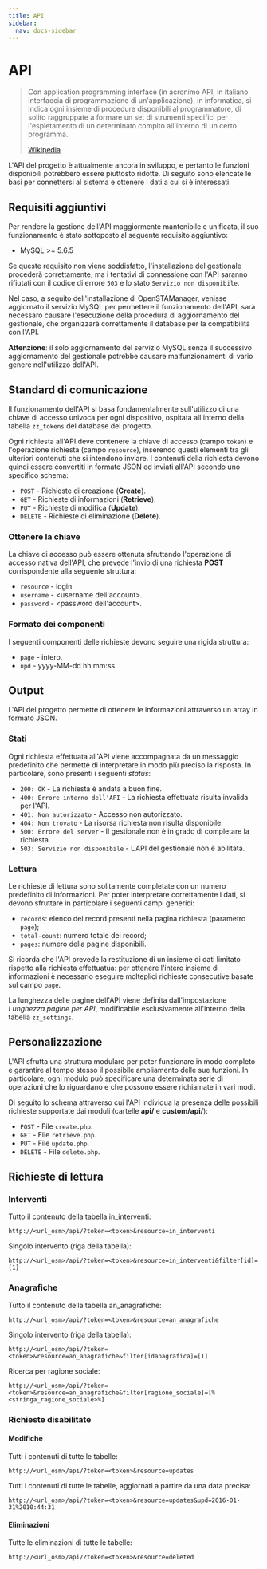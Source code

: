 ```yaml
---
title: API
sidebar:
  nav: docs-sidebar
---
```


# API

> Con application programming interface \(in acronimo API, in italiano interfaccia di programmazione di un'applicazione\), in informatica, si indica ogni insieme di procedure disponibili al programmatore, di solito raggruppate a formare un set di strumenti specifici per l'espletamento di un determinato compito all'interno di un certo programma.
>
> [Wikipedia](https://it.wikipedia.org/wiki/Application_programming_interface)

L'API del progetto è attualmente ancora in sviluppo, e pertanto le funzioni disponibili potrebbero essere piuttosto ridotte. Di seguito sono elencate le basi per connettersi al sistema e ottenere i dati a cui si è interessati.

## Requisiti aggiuntivi

Per rendere la gestione dell'API maggiormente mantenibile e unificata, il suo funzionamento è stato sottoposto al seguente requisito aggiuntivo:

* MySQL &gt;= 5.6.5

Se queste requisito non viene soddisfatto, l'installazione del gestionale procederà correttamente, ma i tentativi di connessione con l'API saranno rifiutati con il codice di errore `503` e lo stato `Servizio non disponibile`.

Nel caso, a seguito dell'installazione di OpenSTAManager, venisse aggiornato il servizio MySQL per permettere il funzionamento dell'API, sarà necessaro causare l'esecuzione della procedura di aggiornamento del gestionale, che organizzarà correttamente il database per la compatibilità con l'API.

**Attenzione**: il solo aggiornamento del servizio MySQL senza il successivo aggiornamento del gestionale potrebbe causare malfunzionamenti di vario genere nell'utilizzo dell'API. 

## Standard di comunicazione

Il funzionamento dell'API si basa fondamentalmente sull'utilizzo di una chiave di accesso univoca per ogni dispositivo, ospitata all'interno della tabella `zz_tokens` del database del progetto.

Ogni richiesta all'API deve contenere la chiave di accesso \(campo `token`\) e l'operazione richiesta \(campo `resource`\), inserendo questi elementi tra gli ulteriori contenuti che si intendono inviare. I contenuti della richiesta devono quindi essere convertiti in formato JSON ed inviati all'API secondo uno specifico schema:

* `POST` - Richieste di creazione \(**Create**\).
* `GET` - Richieste di informazioni \(**Retrieve**\).
* `PUT` - Richieste di modifica \(**Update**\).
* `DELETE` - Richieste di eliminazione \(**Delete**\).

### Ottenere la chiave

La chiave di accesso può essere ottenuta sfruttando l'operazione di accesso nativa dell'API, che prevede l'invio di una richiesta **POST** corrispondente alla seguente struttura:

* `resource` - login.
* `username` - &lt;username dell'account&gt;.
* `password` - &lt;password dell'account&gt;.

### Formato dei componenti

I seguenti componenti delle richieste devono seguire una rigida struttura:

* `page` - intero.
* `upd` - yyyy-MM-dd hh:mm:ss.

## Output

L'API del progetto permette di ottenere le informazioni attraverso un array in formato JSON.

### Stati

Ogni richiesta effettuata all'API viene accompagnata da un messaggio predefinito che permette di interpretare in modo più preciso la risposta. In particolare, sono presenti i seguenti _status_:

* `200: OK` - La richiesta è andata a buon fine.
* `400: Errore interno dell'API` - La richiesta effettuata risulta invalida per l'API.
* `401: Non autorizzato` - Accesso non autorizzato.
* `404: Non trovato` - La risorsa richiesta non risulta disponibile.
* `500: Errore del server` - Il gestionale non è in grado di completare la richiesta.
* `503: Servizio non disponibile` - L'API del gestionale non è abilitata.

### Lettura

Le richieste di lettura sono solitamente completate con un numero predefinito di informazioni. Per poter interpretare correttamente i dati, si devono sfruttare in particolare i seguenti campi generici:

* `records`: elenco dei record presenti nella pagina richiesta \(parametro `page`\);
* `total-count`: numero totale dei record;
* `pages`: numero della pagine disponibili.

Si ricorda che l'API prevede la restituzione di un insieme di dati limitato rispetto alla richiesta effettuatua: per ottenere l'intero insieme di informazioni è necessario eseguire molteplici richieste consecutive basate sul campo `page`.

La lunghezza delle pagine dell'API viene definita dall'impostazione _Lunghezza pagine per API_, modificabile esclusivamente all'interno della tabella `zz_settings`.

## Personalizzazione

L'API sfrutta una struttura modulare per poter funzionare in modo completo e garantire al tempo stesso il possibile ampliamento delle sue funzioni. In particolare, ogni modulo può specificare una determinata serie di operazioni che lo riguardano e che possono essere richiamate in vari modi.

Di seguito lo schema attraverso cui l'API individua la presenza delle possibili richieste supportate dai moduli \(cartelle **api/** e **custom/api/**\):

* `POST` - File `create.php`.
* `GET` - File `retrieve.php`.
* `PUT` - File `update.php`.
* `DELETE` - File `delete.php`.

## Richieste di lettura

### Interventi

Tutto il contenuto della tabella in\_interventi:

```text
http://<url_osm>/api/?token=<token>&resource=in_interventi
```

Singolo intervento \(riga della tabella\):

```text
http://<url_osm>/api/?token=<token>&resource=in_interventi&filter[id]=[1]
```

### Anagrafiche

Tutto il contenuto della tabella an\_anagrafiche:

```text
http://<url_osm>/api/?token=<token>&resource=an_anagrafiche
```

Singolo intervento \(riga della tabella\):

```text
http://<url_osm>/api/?token=<token>&resource=an_anagrafiche&filter[idanagrafica]=[1]
```

Ricerca per ragione sociale:

```text
http://<url_osm>/api/?token=<token>&resource=an_anagrafiche&filter[ragione_sociale]=[%<stringa_ragione_sociale>%]
```

### Richieste disabilitate

#### Modifiche

Tutti i contenuti di tutte le tabelle:

```text
http://<url_osm>/api/?token=<token>&resource=updates
```

Tutti i contenuti di tutte le tabelle, aggiornati a partire da una data precisa:

```text
http://<url_osm>/api/?token=<token>&resource=updates&upd=2016-01-31%2010:44:31
```

#### Eliminazioni

Tutte le eliminazioni di tutte le tabelle:

```text
http://<url_osm>/api/?token=<token>&resource=deleted
```

